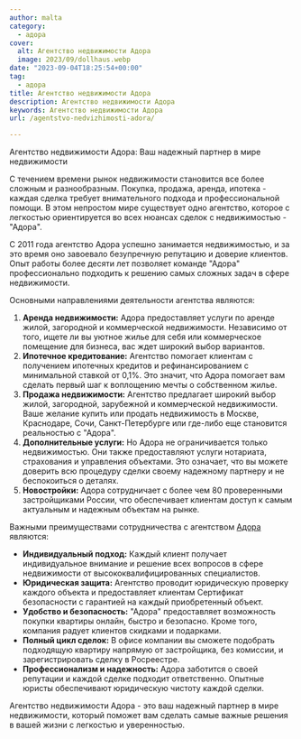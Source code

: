 ```yaml
---
author: malta
category:
  - адора
cover:
  alt: Агентство недвижимости Адора
  image: 2023/09/dollhaus.webp
date: "2023-09-04T18:25:54+00:00"
tag:
  - адора
title: Агентство недвижимости Адора
description: Агентство недвижимости Адора
keywords: Агентство недвижимости Адора
url: /agentstvo-nedvizhimosti-adora/

---
```

Агентство недвижимости Адора: Ваш надежный партнер в мире недвижимости

С течением времени рынок недвижимости становится все более сложным и разнообразным. Покупка, продажа, аренда, ипотека \- каждая сделка требует внимательного подхода и профессиональной помощи. В этом непростом мире существует одно агентство, которое с легкостью ориентируется во всех нюансах сделок с недвижимостью \- "Адора".

С 2011 года агентство Адора успешно занимается недвижимостью, и за это время оно завоевало безупречную репутацию и доверие клиентов. Опыт работы более десяти лет позволяет команде "Адора" профессионально подходить к решению самых сложных задач в сфере недвижимости.

Основными направлениями деятельности агентства являются:

1. **Аренда недвижимости:** Адора предоставляет услуги по аренде жилой, загородной и коммерческой недвижимости. Независимо от того, ищете ли вы уютное жилье для себя или коммерческое помещение для бизнеса, вас ждет широкий выбор вариантов.
1. **Ипотечное кредитование:** Агентство помогает клиентам с получением ипотечных кредитов и рефинансированием с минимальной ставкой от 0,1%. Это значит, что Адора помогает вам сделать первый шаг к воплощению мечты о собственном жилье.
1. **Продажа недвижимости:** Агентство предлагает широкий выбор жилой, загородной, зарубежной и коммерческой недвижимости. Ваше желание купить или продать недвижимость в Москве, Краснодаре, Сочи, Санкт-Петербурге или где-либо еще становится реальностью с "Адора".
1. **Дополнительные услуги:** Но Адора не ограничивается только недвижимостью. Они также предоставляют услуги нотариата, страхования и управления объектами. Это означает, что вы можете доверить всю процедуру сделки своему надежному партнеру и не беспокоиться о деталях.
1. **Новостройки:** Адора сотрудничает с более чем 80 проверенными застройщиками России, что обеспечивает клиентам доступ к самым актуальным и надежным объектам на рынке.

Важными преимуществами сотрудничества с агентством [Адора](https://www.cian.ru/company/88280570/) являются:

- **Индивидуальный подход:** Каждый клиент получает индивидуальное внимание и решение всех вопросов в сфере недвижимости от высококвалифицированных специалистов.
- **Юридическая защита:** Агентство проводит юридическую проверку каждого объекта и предоставляет клиентам Сертификат безопасности с гарантией на каждый приобретенный объект.
- **Удобство и безопасность:** "Адора" предоставляет возможность покупки квартиры онлайн, быстро и безопасно. Кроме того, компания радует клиентов скидками и подарками.
- **Полный цикл сделок:** В офисе компании вы сможете подобрать подходящую квартиру напрямую от застройщика, без комиссии, и зарегистрировать сделку в Росреестре.
- **Профессионализм и надежность:** Адора заботится о своей репутации и каждой сделке подходит ответственно. Опытные юристы обеспечивают юридическую чистоту каждой сделки.

Агентство недвижимости Адора \- это ваш надежный партнер в мире недвижимости, который поможет вам сделать самые важные решения в вашей жизни с легкостью и уверенностью.
